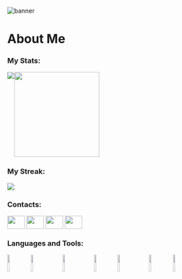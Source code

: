 ![banner](https://user-images.githubusercontent.com/85990803/218291745-8d0b1b70-f080-4d27-b10c-0a5874ded10c.png)
# About Me

<h3 align="left">My Stats:</h3>
<div align="center">
  <div style="display: flex;">
    <img src="https://github-readme-stats.vercel.app/api?username=chienpro987654&show_icons=true&theme=dracula#gh-dark-mode-only" />
    <img height="195" src="https://github-readme-stats.vercel.app/api/top-langs/?username=chienpro987654&layout=compact&langs_count=5&theme=dracula" />
<!--     <img src="https://github-readme-stats.vercel.app/api?username=chienpro987654&show_icons=true&theme=default#gh-light-mode-only" /> -->
  </div>
</div>

<h3 align="left">My Streak:</h3>
<div align="center">
  <div style="display: flex;">
    <img src="http://github-readme-streak-stats.herokuapp.com?user=chienpro987654&theme=tokyonight&date_format=j%2Fn%5B%2FY%5D" />
  </div>
</div>


<h3 align="left">Contacts:</h3>
<p align="left">
<a href="https://www.facebook.com/loitran0906" target="blank"><img align="center" src="https://cdn.jsdelivr.net/npm/simple-icons@3.0.1/icons/facebook.svg" alt="" height="30" width="40" /></a>
<a href="https://www.linkedin.com/in/loi-tran-b001a8261/" target="blank"><img align="center" src="https://cdn.jsdelivr.net/npm/simple-icons@3.0.1/icons/linkedin.svg" alt="" height="30" width="40" /></a>
<a href="your link" target="blank"><img align="center" src="https://cdn.jsdelivr.net/npm/simple-icons@3.0.1/icons/instagram.svg" alt="" height="30" width="40" /></a>
<a href="discordapp.com/users/602846091284840468" target="blank"><img align="center" src="https://cdn.jsdelivr.net/npm/simple-icons@3.0.1/icons/discord.svg" alt="" height="30" width="40" /></a>
</p>

<h3 align="left">Languages and Tools:</h3>
<code><img width="10%" src="https://www.vectorlogo.zone/logos/python/python-ar21.svg"></code>
<code><img width="10%" src="https://www.vectorlogo.zone/logos/djangoproject/djangoproject-ar21.svg"></code>
&emsp;
<code><img width="10%" src="https://www.vectorlogo.zone/logos/java/java-ar21.svg"></code>
&emsp;
<code><img width="10%" src="https://www.vectorlogo.zone/logos/w3_html5/w3_html5-ar21.svg"></code>
<code><img width="10%" src="https://www.vectorlogo.zone/logos/w3_css/w3_css-ar21.svg"></code>
&emsp;
<code><img width="10%" src="https://www.vectorlogo.zone/logos/git-scm/git-scm-ar21.svg"></code>
<code><img width="10%" src="https://www.vectorlogo.zone/logos/github/github-ar21.svg"></code>

